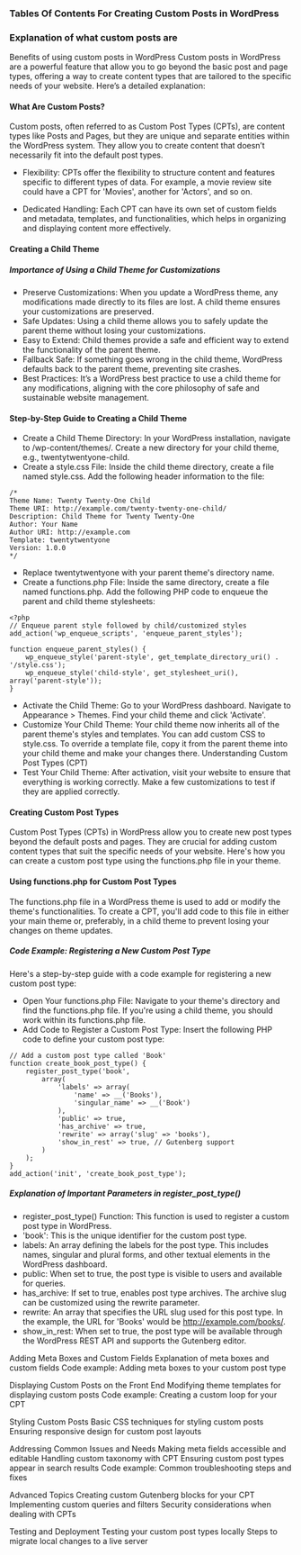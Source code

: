 ### Tables Of Contents For Creating Custom Posts in WordPress

### Explanation of what custom posts are
Benefits of using custom posts in WordPress
Custom posts in WordPress are a powerful feature that allow you to go beyond the basic post and page types, offering a way to create content types that are tailored to the specific needs of your website. Here’s a detailed explanation:

#### What Are Custom Posts?
Custom posts, often referred to as Custom Post Types (CPTs), are content types like Posts and Pages, but they are unique and separate entities within the WordPress system. They allow you to create content that doesn’t necessarily fit into the default post types.

- Flexibility: CPTs offer the flexibility to structure content and features specific to different types of data. For example, a movie review site could have a CPT for 'Movies', another for 'Actors', and so on.

- Dedicated Handling: Each CPT can have its own set of custom fields and metadata, templates, and functionalities, which helps in organizing and displaying content more effectively.

#### Creating a Child Theme

##### Importance of Using a Child Theme for Customizations
- Preserve Customizations: When you update a WordPress theme, any modifications made directly to its files are lost. A child theme ensures your customizations are preserved.
- Safe Updates: Using a child theme allows you to safely update the parent theme without losing your customizations.
- Easy to Extend: Child themes provide a safe and efficient way to extend the functionality of the parent theme.
- Fallback Safe: If something goes wrong in the child theme, WordPress defaults back to the parent theme, preventing site crashes.
- Best Practices: It’s a WordPress best practice to use a child theme for any modifications, aligning with the core philosophy of safe and sustainable website management.

#### Step-by-Step Guide to Creating a Child Theme
- Create a Child Theme Directory:
In your WordPress installation, navigate to /wp-content/themes/.
Create a new directory for your child theme, e.g., twentytwentyone-child.
- Create a style.css File:
Inside the child theme directory, create a file named style.css.
Add the following header information to the file:
```
/*
Theme Name: Twenty Twenty-One Child
Theme URI: http://example.com/twenty-twenty-one-child/
Description: Child Theme for Twenty Twenty-One
Author: Your Name
Author URI: http://example.com
Template: twentytwentyone
Version: 1.0.0
*/
```
- Replace twentytwentyone with your parent theme's directory name.
- Create a functions.php File:
Inside the same directory, create a file named functions.php.
Add the following PHP code to enqueue the parent and child theme stylesheets:
```
<?php
// Enqueue parent style followed by child/customized styles
add_action('wp_enqueue_scripts', 'enqueue_parent_styles');

function enqueue_parent_styles() {
    wp_enqueue_style('parent-style', get_template_directory_uri() . '/style.css');
    wp_enqueue_style('child-style', get_stylesheet_uri(), array('parent-style'));
}

```
- Activate the Child Theme:
Go to your WordPress dashboard.
Navigate to Appearance > Themes.
Find your child theme and click 'Activate'.
- Customize Your Child Theme:
Your child theme now inherits all of the parent theme's styles and templates.
You can add custom CSS to style.css.
To override a template file, copy it from the parent theme into your child theme and make your changes there.
Understanding Custom Post Types (CPT)
- Test Your Child Theme:
After activation, visit your website to ensure that everything is working correctly.
Make a few customizations to test if they are applied correctly.

#### Creating Custom Post Types
Custom Post Types (CPTs) in WordPress allow you to create new post types beyond the default posts and pages. They are crucial for adding custom content types that suit the specific needs of your website. Here's how you can create a custom post type using the functions.php file in your theme.

#### Using functions.php for Custom Post Types
The functions.php file in a WordPress theme is used to add or modify the theme's functionalities. To create a CPT, you'll add code to this file in either your main theme or, preferably, in a child theme to prevent losing your changes on theme updates.

##### Code Example: Registering a New Custom Post Type
Here's a step-by-step guide with a code example for registering a new custom post type:
- Open Your functions.php File:
Navigate to your theme's directory and find the functions.php file. If you're using a child theme, you should work within its functions.php file.
- Add Code to Register a Custom Post Type:
Insert the following PHP code to define your custom post type:
```
// Add a custom post type called 'Book'
function create_book_post_type() {
    register_post_type('book',
        array(
            'labels' => array(
                'name' => __('Books'),
                'singular_name' => __('Book')
            ),
            'public' => true,
            'has_archive' => true,
            'rewrite' => array('slug' => 'books'),
            'show_in_rest' => true, // Gutenberg support
        )
    );
}
add_action('init', 'create_book_post_type');
```
##### Explanation of Important Parameters in register_post_type()
- register_post_type() Function:
This function is used to register a custom post type in WordPress.
- 'book':
This is the unique identifier for the custom post type.
- labels:
An array defining the labels for the post type. This includes names, singular and plural forms, and other textual elements in the WordPress dashboard.
- public:
When set to true, the post type is visible to users and available for queries.
- has_archive:
If set to true, enables post type archives. The archive slug can be customized using the rewrite parameter.
- rewrite:
An array that specifies the URL slug used for this post type. In the example, the URL for 'Books' would be http://example.com/books/.
- show_in_rest:
When set to true, the post type will be available through the WordPress REST API and supports the Gutenberg editor.

Adding Meta Boxes and Custom Fields
Explanation of meta boxes and custom fields
Code example: Adding meta boxes to your custom post type

Displaying Custom Posts on the Front End
Modifying theme templates for displaying custom posts
Code example: Creating a custom loop for your CPT

Styling Custom Posts
Basic CSS techniques for styling custom posts
Ensuring responsive design for custom post layouts

Addressing Common Issues and Needs
Making meta fields accessible and editable
Handling custom taxonomy with CPT
Ensuring custom post types appear in search results
Code example: Common troubleshooting steps and fixes

Advanced Topics
Creating custom Gutenberg blocks for your CPT
Implementing custom queries and filters
Security considerations when dealing with CPTs

Testing and Deployment
Testing your custom post types locally
Steps to migrate local changes to a live server
